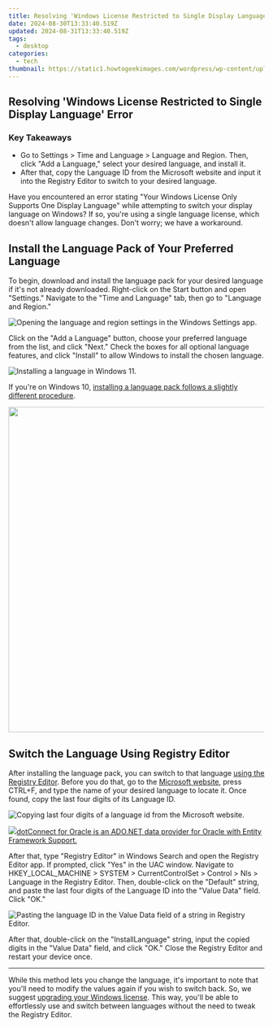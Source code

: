 ```yaml
---
title: Resolving 'Windows License Restricted to Single Display Language' Error
date: 2024-08-30T13:33:40.519Z
updated: 2024-08-31T13:33:40.519Z
tags:
  - desktop
categories:
  - tech
thumbnail: https://static1.howtogeekimages.com/wordpress/wp-content/uploads/2024/01/windows-desktop.jpg
---
```


## Resolving 'Windows License Restricted to Single Display Language' Error

### Key Takeaways

* Go to Settings > Time and Language > Language and Region. Then, click "Add a Language," select your desired language, and install it.
* After that, copy the Language ID from the Microsoft website and input it into the Registry Editor to switch to your desired language.

 Have you encountered an error stating "Your Windows License Only Supports One Display Language" while attempting to switch your display language on Windows? If so, you're using a single language license, which doesn't allow language changes. Don't worry; we have a workaround. 

##  Install the Language Pack of Your Preferred Language

 To begin, download and install the language pack for your desired language if it's not already downloaded. Right-click on the Start button and open "Settings." Navigate to the "Time and Language" tab, then go to "Language and Region."

![Opening the language and region settings in the Windows Settings app.](https://static1.howtogeekimages.com/wordpress/wp-content/uploads/2024/02/1-opening-the-language-and-region-settings-in-the-windows-settings-app.jpg) 

 Click on the "Add a Language" button, choose your preferred language from the list, and click "Next." Check the boxes for all optional language features, and click "Install" to allow Windows to install the chosen language.

![Installing a language in Windows 11.](https://static1.howtogeekimages.com/wordpress/wp-content/uploads/2024/02/installing-a-language-in-windows-11.jpg) 

 If you're on Windows 10, [installing a language pack follows a slightly different procedure](https://article-posts.techidaily.com/transform-your-in-game-identity-with-these-free-free-fire-vocal-hacks-for-2024/).

<!-- affiliate ads begin -->
<a href="https://ephamedtechinc.pxf.io/c/5597632/2097467/26400?prodsku=B700" target="_top" id="2097467"><img src="//a.impactradius-go.com/display-ad/26400-2097467" border="0" alt="" width="640" height="640"/></a><img height="0" width="0" src="https://imp.pxf.io/i/5597632/2097467/26400" style="position:absolute;visibility:hidden;" border="0" />
<!-- affiliate ads end -->
##  Switch the Language Using Registry Editor

 After installing the language pack, you can switch to that language [using the Registry Editor](https://facebook-record-videos.techidaily.com/new-economical-mic-options-for-youtube-vloggers-for-2024/). Before you do that, go to the [Microsoft website](https://learn.microsoft.com/en-us/openspecs/windows%5Fprotocols/ms-lcid/a9eac961-e77d-41a6-90a5-ce1a8b0cdb9c), press CTRL+F, and type the name of your desired language to locate it. Once found, copy the last four digits of its Language ID.

![Copying last four digits of a language id from the Microsoft website.](https://static1.howtogeekimages.com/wordpress/wp-content/uploads/2024/02/copying-last-four-digits-of-a-language-id-from-the-microsoft-website.jpg) 

<!-- affiliate ads begin -->
<a href="https://checkout.devart.com/order/checkout.php?PRODS=5023555&QTY=1&AFFILIATE=108875&CART=1"><img src="https://secure.avangate.com/images/merchant/45b430710ad04765a6afd58d9d9fafca/products/dotConnect_O.png" border="0">dotConnect for Oracle is an ADO.NET data provider for Oracle with Entity Framework Support.</a>
<!-- affiliate ads end -->
 After that, type "Registry Editor" in Windows Search and open the Registry Editor app. If prompted, click "Yes" in the UAC window. Navigate to HKEY\_LOCAL\_MACHINE > SYSTEM > CurrentControlSet > Control > Nls > Language in the Registry Editor. Then, double-click on the "Default" string, and paste the last four digits of the Language ID into the "Value Data" field. Click "OK."

![Pasting the language ID in the Value Data field of a string in Registry Editor.](https://static1.howtogeekimages.com/wordpress/wp-content/uploads/2024/02/pasting-the-language-id-in-the-value-data-field-of-a-string-in-registry-editor.jpg) 

<!-- affiliate ads begin -->

<!-- affiliate ads end -->
 After that, double-click on the "InstallLanguage" string, input the copied digits in the "Value Data" field, and click "OK." Close the Registry Editor and restart your device once.

---

 While this method lets you change the language, it's important to note that you'll need to modify the values again if you wish to switch back. So, we suggest [upgrading your Windows license](https://sim-unlock.techidaily.com/in-2024-how-to-unlock-sim-card-on-apple-iphone-7-plus-online-without-jailbreak-by-drfone-ios/). This way, you'll be able to effortlessly use and switch between languages without the need to tweak the Registry Editor.

<ins class="adsbygoogle"
     style="display:block"
     data-ad-format="autorelaxed"
     data-ad-client="ca-pub-7571918770474297"
     data-ad-slot="1223367746"></ins>



<ins class="adsbygoogle"
     style="display:block"
     data-ad-client="ca-pub-7571918770474297"
     data-ad-slot="8358498916"
     data-ad-format="auto"
     data-full-width-responsive="true"></ins>


